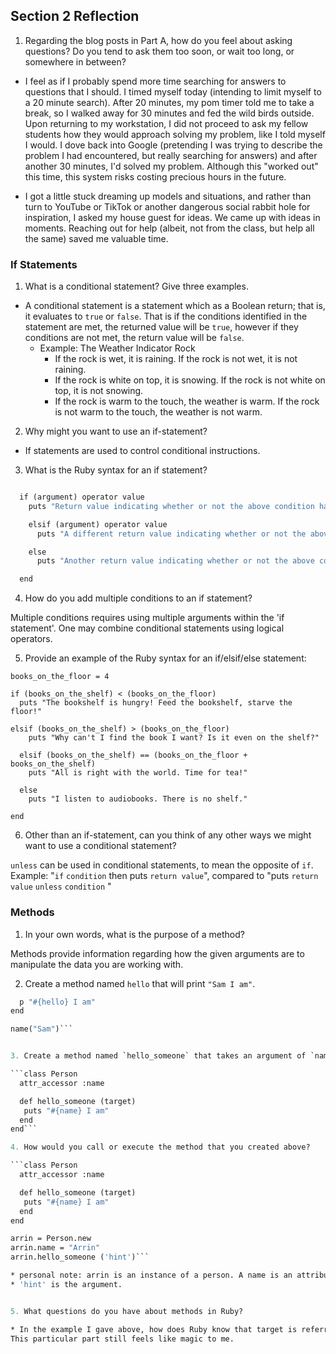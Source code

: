 ## Section 2 Reflection

1. Regarding the blog posts in Part A, how do you feel about asking questions? Do you tend to ask them too soon, or wait too long, or somewhere in between?

* I feel as if I probably spend more time searching for answers to questions that I should. I timed myself today (intending to limit myself to a 20 minute search). After 20 minutes, my pom timer told me to take a break, so I walked away for 30 minutes and fed the wild birds outside. Upon returning to my workstation, I did not proceed to ask my fellow students how they would approach solving my problem, like I told myself I would. I dove back into Google (pretending I was trying to describe the problem I had encountered, but really searching for answers) and after another 30 minutes, I'd solved my problem. Although this "worked out" this time, this system risks costing precious hours in the future.

* I got a little stuck dreaming up models and situations, and rather than turn to YouTube or TikTok or another dangerous social rabbit hole for inspiration, I asked my house guest for ideas. We came up with ideas in moments. Reaching out for help (albeit, not from the class, but help all the same) saved me valuable time.

### If Statements

1. What is a conditional statement? Give three examples.

* A conditional statement is a statement which as a Boolean return; that is, it evaluates to `true` or `false`. That is if the conditions identified in the statement are met, the returned value will be `true`, however if they conditions are not met, the return value will be `false`.
  * Example: The Weather Indicator Rock
    * If the rock is wet, it is raining. If the rock is not wet, it is not raining.
    * If the rock is white on top, it is snowing. If the rock is not white on top, it is not snowing.
    * If the rock is warm to the touch, the weather is warm. If the rock is not warm to the touch, the weather is not warm.

2. Why might you want to use an if-statement?

 * If statements are used to control conditional instructions.

3. What is the Ruby syntax for an if statement?

```def method(argument)

  if (argument) operator value
    puts "Return value indicating whether or not the above condition has been met, and what that means within the model."

    elsif (argument) operator value
      puts "A different return value indicating whether or not the above condition has been met, and what that means within the model."

    else
      puts "Another return value indicating whether or not the above condition has been met, and what that means within the model."

  end
```

4. How do you add multiple conditions to an if statement?

Multiple conditions requires using multiple arguments within the 'if statement'. One may combine conditional statements using logical operators.

5. Provide an example of the Ruby syntax for an if/elsif/else statement:

```books_on_the_shelf = 18
books_on_the_floor = 4

if (books_on_the_shelf) < (books_on_the_floor)
  puts "The bookshelf is hungry! Feed the bookshelf, starve the floor!"

elsif (books_on_the_shelf) > (books_on_the_floor)
    puts "Why can't I find the book I want? Is it even on the shelf?"

  elsif (books_on_the_shelf) == (books_on_the_floor + books_on_the_shelf)
    puts "All is right with the world. Time for tea!"

  else
    puts "I listen to audiobooks. There is no shelf."

end
```

6. Other than an if-statement, can you think of any other ways we might want to use a conditional statement?

`unless` can be used in conditional statements, to mean the opposite of `if`.
Example: "`if` `condition` then puts `return value`", compared to "puts `return value` `unless` `condition` "


### Methods

1. In your own words, what is the purpose of a method?

Methods provide information regarding how the given arguments are to manipulate the data you are working with.

2. Create a method named `hello` that will print `"Sam I am"`.

```def hello (name)
  p "#{hello} I am"
end

name("Sam")```


3. Create a method named `hello_someone` that takes an argument of `name` and prints `"#{name} I am"`.

```class Person
  attr_accessor :name

  def hello_someone (target)
   puts "#{name} I am"
  end
end```

4. How would you call or execute the method that you created above?

```class Person
  attr_accessor :name

  def hello_someone (target)
   puts "#{name} I am"
  end
end

arrin = Person.new
arrin.name = "Arrin"
arrin.hello_someone ('hint')```

* personal note: arrin is an instance of a person. A name is an attribute of a person.
* 'hint' is the argument.


5. What questions do you have about methods in Ruby?

* In the example I gave above, how does Ruby know that target is referring to 'hint'?
This particular part still feels like magic to me.
